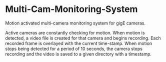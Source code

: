 # Multi-Cam-Monitoring-System
Motion activated multi-camera monitoring system for gigE cameras.

Active cameras are constantly checking for motion. When motion is detected, a video file is created for that camera and begins recording. Each recorded frame is overlayed with the current time-stamp. When motion stops being detected for a period of 10 seconds, the camera stops recording and the video is saved to a given directory with a timestamp.
